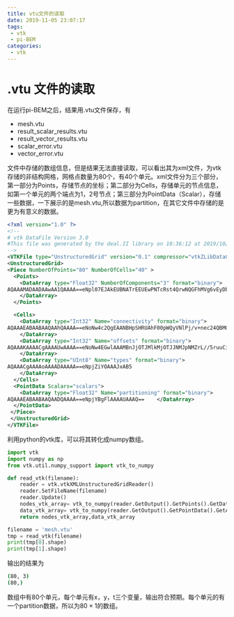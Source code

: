 ```yaml
---
title: vtu文件的读取
date: 2019-11-05 23:07:17
tags:
 - vtk
 - pi-BEM
categories:
 - vtk
---
```


# .vtu 文件的读取

在运行pi-BEM之后，结果用.vtu文件保存，有

* mesh.vtu
* result_scalar_results.vtu
* result_vector_results.vtu
* scalar_error.vtu
* vector_error.vtu

文件中存储的数组信息，但是结果无法直接读取，可以看出其为xml文件，为vtk存储的非结构网格，网格点数量为80个，有40个单元。xml文件分为三个部分，第一部分为Points，存储节点的坐标；第二部分为Cells，存储单元的节点信息，如第一个单元的两个端点为1，2号节点；第三部分为PointData（Scalar），存储一些数据，一下展示的是mesh.vtu,所以数据为partition，在其它文件中存储的是更为有意义的数据。

```xml
<?xml version="1.0" ?> 
<!-- 
# vtk DataFile Version 3.0
#This file was generated by the deal.II library on 10:36:12 at 2019/10/16
-->
<VTKFile type="UnstructuredGrid" version="0.1" compressor="vtkZLibDataCompressor" byte_order="LittleEndian">
<UnstructuredGrid>
<Piece NumberOfPoints="80" NumberOfCells="40" >
  <Points>
    <DataArray type="Float32" NumberOfComponents="3" format="binary">
AQAAAMADAADAAwAA1QAAAA==eNpl07EJAkEUBNATrEEUEwPNTcRst4QrwNQGFhMVg6vEyDbUOuzA3AZkuOHzmRGUB7f8m/mLXYfPUPF72K7K5nMzX/f30s4nc2vfMlkczfPLrD6Xvfk33VV81XiOc2rMw1w13o8cauRFbvXYb1ireeal5kwzM5iZ+a1mRzN3YuYOzdy5mXdkZk8z+qXzYfRL88Pol/KE0S/lD6Nf6hvG87SfMOalfYbx/rT/MPKm+wqP/YaHmmeKmjPNzGBm5qpmRzN3YuYOzdy5mXdk7tJ/9g/msPPp
    </DataArray>
  </Points>

  <Cells>
    <DataArray type="Int32" Name="connectivity" format="binary">
AQAAAEABAABAAQAAhQAAAA==eNoNw4c2QgEAANBHpSHRUAhF00pWQyVNlPj/v+nec24QBMGOu4YMG3HPqDHjJtw36YEpDz0ybcasOY/NW/DEU88seu6Fl5Yse+W1FavWrNuw6Y233nnvgy0fbfvksy+++mbHrj37vjtw6MgPx346cerMuQuXfvntjyvX/rrxz3+3NqsMWQ==
    </DataArray>
    <DataArray type="Int32" Name="offsets" format="binary">
AQAAAKAAAACgAAAAUwAAAA==eNoNw4EGwlAAAMBnJjOTJMlkMjOTJJNMJpNMZrL//5ruuCiEELsyMTVz7catO/cezD1aeLK0srbx7MWrN1vvPux82vty8O3H0a+Tsz8X/2dvBmk=
    </DataArray>
    <DataArray type="UInt8" Name="types" format="binary">
AQAAACgAAAAoAAAADAAAAA==eNpjZiYOAAAJxAB5
    </DataArray>
  </Cells>
  <PointData Scalars="scalars">
    <DataArray type="Float32" Name="partitioning" format="binary">
AQAAAEABAABAAQAADQAAAA==eNpjYBgFlAAAAUAAAQ==    </DataArray>
  </PointData>
 </Piece>
 </UnstructuredGrid>
</VTKFile>
```

利用python的vtk库，可以将其转化成numpy数组。

```python
import vtk
import numpy as np
from vtk.util.numpy_support import vtk_to_numpy

def read_vtk(filename):
    reader = vtk.vtkXMLUnstructuredGridReader()
    reader.SetFileName(filename)
    reader.Update()
    nodes_vtk_array= vtk_to_numpy(reader.GetOutput().GetPoints().GetData())
    data_vtk_array= vtk_to_numpy(reader.GetOutput().GetPointData().GetArray(0))
    return nodes_vtk_array,data_vtk_array

filename = 'mesh.vtu'
tmp = read_vtk(filename)
print(tmp[0].shape)
print(tmp[1].shape)
```

输出的结果为

```bash
(80, 3)
(80,)
```

数组中有80个单元，每个单元有x，y，t三个变量，输出符合预期。每个单元的有一个partition数据，所以为$80 \times 1$的数组。